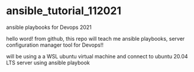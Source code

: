 # ansible_tutorial_112021
ansible playbooks for Devops 2021


hello word! from github, this repo will teach me ansible playbooks, server configuration manager tool for Devops!!

will be using a a WSL ubuntu virtual machine and connect to ubuntu 20.04 LTS server using ansible playbook
